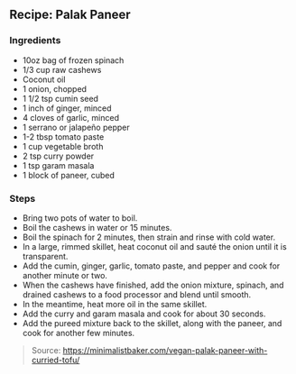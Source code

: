 ## Recipe: Palak Paneer


### Ingredients
 - 10oz bag of frozen spinach
 - 1/3 cup raw cashews
 - Coconut oil
 - 1 onion, chopped
 - 1 1/2 tsp cumin seed
 - 1 inch of ginger, minced
 - 4 cloves of garlic, minced
 - 1 serrano or jalapeño pepper
 - 1-2 tbsp tomato paste
 - 1 cup vegetable broth
 - 2 tsp curry powder
 - 1 tsp garam masala
 - 1 block of paneer, cubed

### Steps
 - Bring two pots of water to boil.
 - Boil the cashews in water or 15 minutes.
 - Boil the spinach for 2 minutes, then strain and rinse with cold water.
 - In a large, rimmed skillet, heat coconut oil and sauté the onion until it is transparent.
 - Add the cumin, ginger, garlic, tomato paste, and pepper and cook for another minute or two.
 - When the cashews have finished, add the onion mixture, spinach, and drained cashews to a food processor and blend until smooth.
 - In the meantime, heat more oil in the same skillet.
 - Add the curry and garam masala and cook for about 30 seconds.
 - Add the pureed mixture back to the skillet, along with the paneer, and cook for another few minutes.

> Source: https://minimalistbaker.com/vegan-palak-paneer-with-curried-tofu/